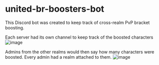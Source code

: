# united-br-boosters-bot

This Discord bot was created to keep track of cross-realm PvP bracket boosting.

Each server had its own channel to keep track of the boosted characters
![image](https://github.com/sandervspl/united-br-boosters-bot/assets/4492636/db97c4b0-ec8d-4760-819b-96d3bc0dd88b)

Admins from the other realms would then say how many characters were boosted. Every admin had a realm attached to them.
![image](https://github.com/sandervspl/united-br-boosters-bot/assets/4492636/2d82cf8e-89bc-4e10-9a70-4773e0a6e2d2)
